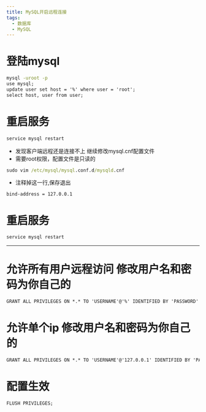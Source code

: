 ```yaml
---
title: MySQL开启远程连接
tags:
  - 数据库
  - MySQL
---
```


# 登陆mysql
~~~cmd
mysql -uroot -p
use mysql;
update user set host = '%' where user = 'root';
select host, user from user;
~~~

# 重启服务
~~~cmd
service mysql restart
~~~
* 发现客户端远程还是连接不上 继续修改mysql.cnf配置文件
* 需要root权限，配置文件是只读的
~~~cmd
sudo vim /etc/mysql/mysql.conf.d/mysqld.cnf
~~~
* 注释掉这一行,保存退出
~~~properties
bind-address = 127.0.0.1
~~~

# 重启服务
~~~cmd
service mysql restart
~~~

---

# 允许所有用户远程访问 修改用户名和密码为你自己的
~~~cmd
GRANT ALL PRIVILEGES ON *.* TO 'USERNAME'@'%' IDENTIFIED BY 'PASSWORD' WITH GRANT OPTION;
~~~

# 允许单个ip 修改用户名和密码为你自己的
~~~cmd
GRANT ALL PRIVILEGES ON *.* TO 'USERNAME'@'127.0.0.1' IDENTIFIED BY 'PASSWORD' WITH GRANT OPTION;
~~~

# 配置生效
~~~cmd
FLUSH PRIVILEGES;
~~~